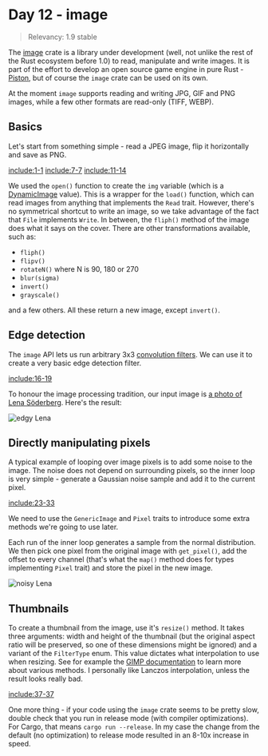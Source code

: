 # Day 12 - image

> Relevancy: 1.9 stable

The [image](https://crates.io/crates/image) crate is a library under development (well, not unlike the rest of the Rust ecosystem before 1.0) to read, manipulate and write images. It is part of the effort to develop an open source game engine in pure Rust - [Piston](http://www.piston.rs/), but of course the `image` crate can be used on its own.

At the moment `image` supports reading and writing JPG, GIF and PNG images, while a few other formats are read-only (TIFF, WEBP).

Basics
------

Let's start from something simple - read a JPEG image, flip it horizontally and save as PNG.

[include:1-1](../../vol1/src/day12.rs)
[include:7-7](../../vol1/src/day12.rs)
[include:11-14](../../vol1/src/day12.rs)

We used the `open()` function to create the `img` variable (which is a [DynamicImage](http://www.piston.rs/image/image/enum.DynamicImage.html) value). This is a wrapper for the `load()` function, which can read images from anything that implements the `Read` trait. However, there's no symmetrical shortcut to write an image, so we take advantage of the fact that `File` implements `Write`. In between, the `fliph()` method of the image does what it says on the cover. There are other transformations available, such as:

 * `fliph()`
 * `flipv()`
 * `rotateN()` where N is 90, 180 or 270
 * `blur(sigma)`
 * `invert()`
 * `grayscale()`

and a few others. All these return a new image, except `invert()`.

Edge detection
--------------

The `image` API lets us run arbitrary 3x3 [convolution filters](http://www.roborealm.com/help/Convolution.php). We can use it to create a very basic edge detection filter.

[include:16-19](../../vol1/src/day12.rs)

To honour the image processing tradition, our input image is [a photo of Lena Söderberg](http://en.wikipedia.org/wiki/Lenna). Here's the result:

![edgy Lena](//i.imgur.com/D1mMwhK.jpg)

Directly manipulating pixels
----------------------------

A typical example of looping over image pixels is to add some noise to the image. The noise does not depend on surrounding pixels, so the inner loop is very simple - generate a Gaussian noise sample and add it to the current pixel.

[include:23-33](../../vol1/src/day12.rs)

We need to use the `GenericImage` and `Pixel` traits to introduce some extra methods we're going to use later.

Each run of the inner loop generates a sample from the normal distribution. We then pick one pixel from the original image with `get_pixel()`, add the offset to every channel (that's what the `map()` method does for types implementing `Pixel` trait) and store the pixel in the new image.

![noisy Lena](//i.imgur.com/Zu7jnIK.jpg)

Thumbnails
----------

To create a thumbnail from the image, use it's `resize()` method. It takes three arguments: width and height of the thumbnail (but the original aspect ratio will be preserved, so one of these dimensions might be ignored) and a variant of the `FilterType` enum. This value dictates what interpolation to use when resizing. See for example the [GIMP documentation](http://docs.gimp.org/en/gimp-tools-transform.html) to learn more about various methods. I personally like Lanczos interpolation, unless the result looks really bad.

[include:37-37](../../vol1/src/day12.rs)

One more thing - if your code using the `image` crate seems to be pretty slow, double check that you run in release mode (with compiler optimizations). For Cargo, that means `cargo run --release`. In my case the change from the default (no optimization) to release mode resulted in an 8-10x increase in speed.
